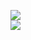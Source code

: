 [![](https://img.shields.io/badge/Made%20With-Github%20Spray-lightgrey.svg?style=for-the-badge&logo=github)](https://github.com/Annihil/github-spray#5722)  
[![](https://i.imgur.com/2DrTn0Z.gif)](https://github.com/Annihil/github-spray)